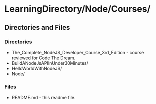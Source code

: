 # LearningDirectory/Node/Courses/



## Directories and Files

### Directories

* The_Complete_NodeJS_Developer_Course_3rd_Edition - course reviewed for Code The Dream.
* BuildANodeJsAPIInUnder30Minutes/ 
* HelloWorldWithNodeJS/   
* Node/

### Files

* README.md - this readme file.